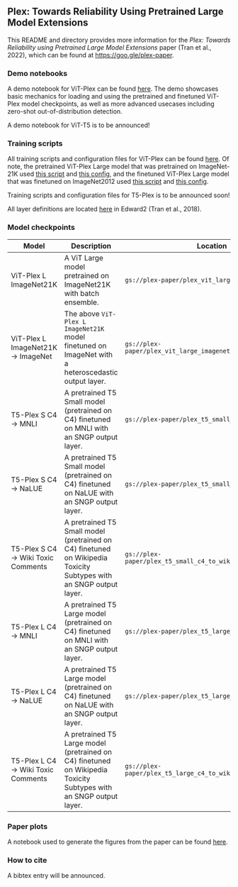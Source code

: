 Plex: Towards Reliability Using Pretrained Large Model Extensions
---

This README and directory provides more information for the *Plex: Towards
Reliability using Pretrained Large Model Extensions* paper (Tran et al., 2022),
which can be found at https://goo.gle/plex-paper.

### Demo notebooks

A demo notebook for ViT-Plex can be found
[here](https://github.com/google/uncertainty-baselines/blob/main/experimental/plex/plex_vit_demo.ipynb).
The demo showcases basic mechanics for loading and using the pretrained and
finetuned ViT-Plex model checkpoints, as well as more advanced usecases
including zero-shot out-of-distribution detection.

A demo notebook for ViT-T5 is to be announced!

### Training scripts

All training scripts and configuration files for ViT-Plex can be found
[here](https://github.com/google/uncertainty-baselines/tree/main/baselines/jft).
Of note, the pretrained ViT-Plex Large model that was pretrained on ImageNet-21K
used [this
script](https://github.com/google/uncertainty-baselines/blob/main/baselines/jft/batchensemble.py)
and [this
config](https://github.com/google/uncertainty-baselines/blob/main/baselines/jft/experiments/vit_be/imagenet21k_be_vit_large_32.py),
and the finetuned ViT-Plex Large model that was finetuned on ImageNet2012 used
[this
script](https://github.com/google/uncertainty-baselines/blob/main/baselines/jft/plex.py)
and [this
config](https://github.com/google/uncertainty-baselines/blob/main/baselines/jft/experiments/vit_l32_plex_finetune.py).

Training scripts and configuration files for T5-Plex is to be announced soon!

All layer definitions are located
[here](https://github.com/google/edward2/tree/main/edward2/jax/nn) in Edward2
(Tran et al., 2018).

### Model checkpoints

| Model | Description | Location |
| ----- | ----------- | -------- |
| ViT-Plex L ImageNet21K | A ViT Large model pretrained on ImageNet21K with batch ensemble. | `gs://plex-paper/plex_vit_large_imagenet21k.npz` |
| ViT-Plex L ImageNet21K -> ImageNet | The above `ViT-Plex L ImageNet21K` model finetuned on ImageNet with a heteroscedastic output layer. | `gs://plex-paper/plex_vit_large_imagenet21k_to_imagenet.npz` |
| T5-Plex S C4 -> MNLI | A pretrained T5 Small model (pretrained on C4) finetuned on MNLI with an SNGP output layer. | `gs://plex-paper/plex_t5_small_c4_to_mnli` |
| T5-Plex S C4 -> NaLUE | A pretrained T5 Small model (pretrained on C4) finetuned on NaLUE with an SNGP output layer. | `gs://plex-paper/plex_t5_small_c4_to_nalue` |
| T5-Plex S C4 -> Wiki Toxic Comments | A pretrained T5 Small model (pretrained on C4) finetuned on Wikipedia Toxicity Subtypes with an SNGP output layer. | `gs://plex-paper/plex_t5_small_c4_to_wiki_toxic_comments` |
| T5-Plex L C4 -> MNLI | A pretrained T5 Large model (pretrained on C4) finetuned on MNLI with an SNGP output layer. | `gs://plex-paper/plex_t5_large_c4_to_mnli` |
| T5-Plex L C4 -> NaLUE | A pretrained T5 Large model (pretrained on C4) finetuned on NaLUE with an SNGP output layer. | `gs://plex-paper/plex_t5_large_c4_to_nalue` |
| T5-Plex L C4 -> Wiki Toxic Comments | A pretrained T5 Large model (pretrained on C4) finetuned on Wikipedia Toxicity Subtypes with an SNGP output layer. | `gs://plex-paper/plex_t5_large_c4_to_wiki_toxic_comments` |

### Paper plots

A notebook used to generate the figures from the paper can be found
[here](https://github.com/google/uncertainty-baselines/blob/main/experimental/plex/plots.ipynb).

### How to cite

A bibtex entry will be announced.
